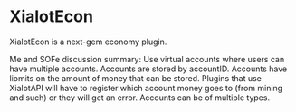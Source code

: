 # XialotEcon
XialotEcon is a next-gem economy plugin.
<!--
# Features
- Living Economy (supply/demand determines prices)
- Multiple currencies (want to have Trumps as a currency? Go ahead!)
- One plugin (You don't have to have 20 differnet plugins)
- Disable/Enable whatever features you desire!
- Easy to use API
- More

# Roadmap:
- [ ] Core plugin
  - [x] Create user account
  - [ ] Basic wallet
  - [ ] Withdraw/Deposit to/from wallet and bank.
  - [ ] Multiple currency support
    - [ ] Convert between currencies
    - [ ] Set currency value based on the BaseUnit
-->

Me and SOFe discussion summary:
Use virtual accounts where users can have multiple accounts. Accounts are stored by accountID. Accounts have liomits on the amount of money that can be stored. Plugins that use XialotAPI will have to register which account money goes to (from mining and such) or they will get an error. Accounts can be of multiple types.
